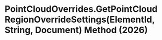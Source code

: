 # PointCloudOverrides.GetPointCloudRegionOverrideSettings(ElementId, String, Document) Method (2026)

﻿